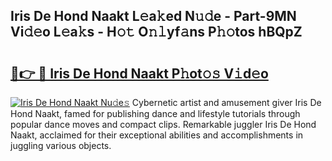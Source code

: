 ## Iris De Hond Naakt L𝚎a𝚔ed N𝚞𝚍e - Part-9MN Vi𝚍𝚎o L𝚎a𝚔s - H𝚘𝚝 O𝚗𝚕yf𝚊ns P𝚑𝚘tos hBQpZ

# <h2><a href="http://kf1g9gs.oniu.top/?m=Iris+De+Hond+Naakt">🔗👉 🔴 Iris De Hond Naakt P𝚑ot𝚘𝚜 V𝚒d𝚎o</a></h2>

[![Iris De Hond Naakt Nu𝚍e𝚜](https://i.imgur.com/0qMVB7G.gif)](http://kf1g9gs.oniu.top/?m=Iris+De+Hond+Naakt)
Cybernetic artist and amusement giver Iris De Hond Naakt, famed for publishing dance and lifestyle tutorials through popular dance moves and compact clips. Remarkable juggler Iris De Hond Naakt, acclaimed for their exceptional abilities and accomplishments in juggling various objects.  
